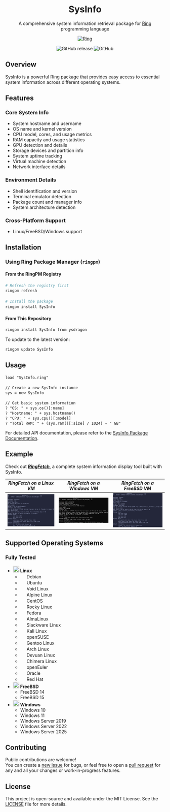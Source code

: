 <div align="center">

# SysInfo

A comprehensive system information retrieval package for [Ring](https://ring-lang.net/) programming language

[![Ring](https://img.shields.io/badge/Made%20with-Ring-2D54CB)](https://ring-lang.net/)

![GitHub release](https://img.shields.io/github/v/release/ysdragon/SysInfo)
![GitHub](https://img.shields.io/github/license/ysdragon/SysInfo)
</div>

## Overview

SysInfo is a powerful Ring package that provides easy access to essential system information across different operating systems.

## Features

### Core System Info
- System hostname and username
- OS name and kernel version
- CPU model, cores, and usage metrics
- RAM capacity and usage statistics
- GPU detection and details
- Storage devices and partition info
- System uptime tracking
- Virtual machine detection
- Network interface details

### Environment Details
- Shell identification and version
- Terminal emulator detection
- Package count and manager info
- System architecture detection

### Cross-Platform Support
- Linux/FreeBSD/Windows support


## Installation

### Using Ring Package Manager (`ringpm`)

#### From the RingPM Registry
```bash
# Refresh the registry first
ringpm refresh

# Install the package
ringpm install SysInfo
```

#### From This Repository
```bash
ringpm install SysInfo from ysdragon
```

To update to the latest version:
```bash
ringpm update SysInfo
```

## Usage

```ring
load "SysInfo.ring"

// Create a new SysInfo instance
sys = new SysInfo

// Get basic system information
? "OS: " + sys.os()[:name]
? "Hostname: " + sys.hostname()
? "CPU: " + sys.cpu()[:model]
? "Total RAM: " + (sys.ram()[:size] / 1024) + " GB"
```

For detailed API documentation, please refer to the [SysInfo Package Documentation](./docs/API.md).

## Example
Check out ***[RingFetch](https://github.com/ysdragon/SysInfo/tree/main/examples)***, a complete system information display tool built with SysInfo.

|*RingFetch on a Linux VM*                                                                                   | *RingFetch on a Windows VM*                                                                           | *RingFetch on a FreeBSD VM*                                                                           |
|-----------------------------------------------------------------------------------|----------------------------------------------------------------------------|----------------------------------------------------------------------------|
|  ![](examples/img//ringfetch_linux.png)                                      |  ![](examples/img/ringfetch_win.png)                               |  ![](examples/img/ringfetch_freebsd.png)                               |
                                      

## Supported Operating Systems
### Fully Tested
- **<img width="20" height="20" src="https://www.kernel.org/theme/images/logos/favicon.png" /> Linux**
    - <img width="16" height="16" src="https://www.debian.org/favicon.ico" /> Debian
    - <img width="16" height="16" src="https://netplan.readthedocs.io/en/latest/_static/favicon.png" /> Ubuntu
    - <img width="16" height="16" src="https://voidlinux.org/assets/img/favicon.png" /> Void Linux
    - <img width="16" height="16" src="https://www.alpinelinux.org/alpine-logo.ico" /> Alpine Linux
    - <img width="16" height="16" src="https://www.centos.org/assets/img/favicon.png" /> CentOS
    - <img width="16" height="16" src="https://rockylinux.org/favicon.png" /> Rocky Linux
    - <img width="16" height="16" src="https://fedoraproject.org/favicon.ico" /> Fedora
    - <img width="16" height="16" src="https://almalinux.org/fav/favicon.ico" /> AlmaLinux
    - <img width="16" height="16" src="http://www.slackware.com/favicon.ico" /> Slackware Linux
    - <img width="16" height="16" src="https://github.com/bin456789/reinstall/assets/7548515/f74b3d5b-085f-4df3-bcc9-8a9bd80bb16d" /> Kali Linux
    - <img width="16" height="16" src="https://static.opensuse.org/favicon.ico" /> openSUSE
    - <img width="16" height="16" src="https://www.gentoo.org/assets/img/logo/gentoo-g.png" /> Gentoo Linux
    - <img width="16" height="16" src="https://archlinux.org/static/favicon.png" /> Arch Linux
    - <img width="16" height="16" src="https://www.devuan.org/ui/img/favicon.ico" /> Devuan Linux
    - <img width="16" height="16" src="https://chimera-linux.org/assets/icons/favicon48.png" /> Chimera Linux
    - <img width="16" height="16" src="https://www.openeuler.org/favicon.ico" /> openEuler
    - <img width="16" height="16" src="https://www.oracle.com/asset/web/favicons/favicon-32.png" /> Oracle
    - <img width="16" height="16" src="https://www.redhat.com/favicon.ico" /> Red Hat
- **<img width="20" height="20" src="https://www.freebsd.org/favicon.ico" /> FreeBSD**
    - FreeBSD 14
    - FreeBSD 15
- **<img width="20" height="20" src="https://blogs.windows.com/wp-content/uploads/prod/2022/09/cropped-Windows11IconTransparent512-32x32.png" /> Windows**
  - Windows 10
  - Windows 11
  - Windows Server 2019
  - Windows Server 2022
  - Windows Server 2025

## Contributing
Public contributions are welcome!  
You can create a [new issue](https://github.com/ysdragon/SysInfo/issues/new) for bugs, or feel free to open a [pull request](https://github.com/ysdragon/SysInfo/pulls) for any and all your changes or work-in-progress features.

## License
This project is open-source and available under the MIT License. See the [LICENSE](https://github.com/ysdragon/SysInfo/blob/main/LICENSE) file for more details.
